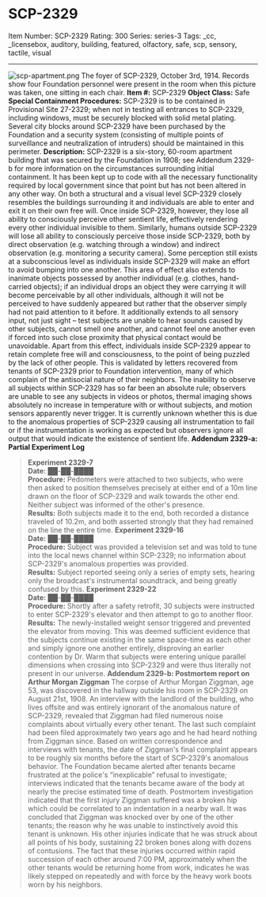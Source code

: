 # SCP-2329
Item Number: SCP-2329
Rating: 300
Series: series-3
Tags: _cc, _licensebox, auditory, building, featured, olfactory, safe, scp, sensory, tactile, visual

---

![scp-apartment.png](https://scp-wiki.wdfiles.com/local--files/scp-2329/scp-apartment.png)
The foyer of SCP-2329, October 3rd, 1914. Records show four Foundation personnel were present in the room when this picture was taken, one sitting in each chair.
**Item #:** SCP-2329
**Object Class:** Safe
**Special Containment Procedures:** SCP-2329 is to be contained in Provisional Site 27-2329; when not in testing all entrances to SCP-2329, including windows, must be securely blocked with solid metal plating. Several city blocks around SCP-2329 have been purchased by the Foundation and a security system (consisting of multiple points of surveillance and neutralization of intruders) should be maintained in this perimeter.
**Description:** SCP-2329 is a six-story, 60-room apartment building that was secured by the Foundation in 1908; see Addendum 2329-b for more information on the circumstances surrounding initial containment. It has been kept up to code with all the necessary functionality required by local government since that point but has not been altered in any other way.
On both a structural and a visual level SCP-2329 closely resembles the buildings surrounding it and individuals are able to enter and exit it on their own free will. Once inside SCP-2329, however, they lose all ability to consciously perceive other sentient life, effectively rendering every other individual invisible to them. Similarly, humans outside SCP-2329 will lose all ability to consciously perceive those inside SCP-2329, both by direct observation (e.g. watching through a window) and indirect observation (e.g. monitoring a security camera). Some perception still exists at a subconscious level as individuals inside SCP-2329 will make an effort to avoid bumping into one another.
This area of effect also extends to inanimate objects possessed by another individual (e.g. clothes, hand-carried objects); if an individual drops an object they were carrying it will become perceivable by all other individuals, although it will not be perceived to have suddenly appeared but rather that the observer simply had not paid attention to it before. It additionally extends to all sensory input, not just sight – test subjects are unable to hear sounds caused by other subjects, cannot smell one another, and cannot feel one another even if forced into such close proximity that physical contact would be unavoidable. Apart from this effect, individuals inside SCP-2329 appear to retain complete free will and consciousness, to the point of being puzzled by the lack of other people. This is validated by letters recovered from tenants of SCP-2329 prior to Foundation intervention, many of which complain of the antisocial nature of their neighbors.
The inability to observe all subjects within SCP-2329 has so far been an absolute rule; observers are unable to see any subjects in videos or photos, thermal imaging shows absolutely no increase in temperature with or without subjects, and motion sensors apparently never trigger. It is currently unknown whether this is due to the anomalous properties of SCP-2329 causing all instrumentation to fail or if the instrumentation is working as expected but observers ignore all output that would indicate the existence of sentient life.
**Addendum 2329-a: Partial Experiment Log**
> **Experiment 2329-7**  
>  **Date:** ██-██-████  
>  **Procedure:** Pedometers were attached to two subjects, who were then asked to position themselves precisely at either end of a 10m line drawn on the floor of SCP-2329 and walk towards the other end. Neither subject was informed of the other's presence.  
>  **Results:** Both subjects made it to the end, both recorded a distance traveled of 10.2m, and both asserted strongly that they had remained on the line the entire time.
> **Experiment 2329-16**  
>  **Date:** ██-██-████  
>  **Procedure:** Subject was provided a television set and was told to tune into the local news channel within SCP-2329; no information about SCP-2329's anomalous properties was provided.  
>  **Results:** Subject reported seeing only a series of empty sets, hearing only the broadcast's instrumental soundtrack, and being greatly confused by this.
> **Experiment 2329-22**  
>  **Date:** ██-██-████  
>  **Procedure:** Shortly after a safety retrofit, 30 subjects were instructed to enter SCP-2329's elevator and then attempt to go to another floor.  
>  **Results:** The newly-installed weight sensor triggered and prevented the elevator from moving. This was deemed sufficient evidence that the subjects continue existing in the same space-time as each other and simply ignore one another entirely, disproving an earlier contention by Dr. Warm that subjects were entering unique parallel dimensions when crossing into SCP-2329 and were thus literally not present in our universe.
**Addendum 2329-b: Postmortem report on Arthur Morgan Ziggman**
> The corpse of Arthur Morgan Ziggman, age 53, was discovered in the hallway outside his room in SCP-2329 on August 21st, 1908. An interview with the landlord of the building, who lives offsite and was entirely ignorant of the anomalous nature of SCP-2329, revealed that Ziggman had filed numerous noise complaints about virtually every other tenant. The last such complaint had been filed approximately two years ago and he had heard nothing from Ziggman since. Based on written correspondence and interviews with tenants, the date of Ziggman's final complaint appears to be roughly six months before the start of SCP-2329's anomalous behavior.
> The Foundation became alerted after tenants became frustrated at the police's “inexplicable” refusal to investigate; interviews indicated that the tenants became aware of the body at nearly the precise estimated time of death. Postmortem investigation indicated that the first injury Ziggman suffered was a broken hip which could be correlated to an indentation in a nearby wall. It was concluded that Ziggman was knocked over by one of the other tenants; the reason why he was unable to instinctively avoid this tenant is unknown. His other injuries indicate that he was struck about all points of his body, sustaining 22 broken bones along with dozens of contusions. The fact that these injuries occurred within rapid succession of each other around 7:00 PM, approximately when the other tenants would be returning home from work, indicates he was likely stepped on repeatedly and with force by the heavy work boots worn by his neighbors.